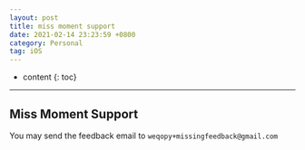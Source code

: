 ```yaml
---
layout: post
title: miss moment support
date: 2021-02-14 23:23:59 +0800
category: Personal
tag: iOS
---
```


* content
{: toc}
---

## Miss Moment Support

You may send the feedback email to `weqopy+missingfeedback@gmail.com`

